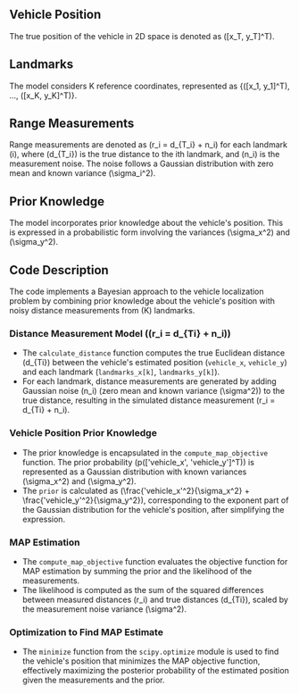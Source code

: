 ## Vehicle Position
The true position of the vehicle in 2D space is denoted as \([x_T, y_T]^T\).

## Landmarks
The model considers K reference coordinates, represented as \{\([x_1, y_1]^T\), ..., \([x_K, y_K]^T\)\}.

## Range Measurements
Range measurements are denoted as \(r_i = d_{T_i} + n_i\) for each landmark \(i\), where \(d_{T_i}\) is the true distance to the ith landmark, and \(n_i\) is the measurement noise. The noise follows a Gaussian distribution with zero mean and known variance \(\sigma_i^2\).

## Prior Knowledge
The model incorporates prior knowledge about the vehicle's position. This is expressed in a probabilistic form involving the variances \(\sigma_x^2\) and \(\sigma_y^2\).

## Code Description
The code implements a Bayesian approach to the vehicle localization problem by combining prior knowledge about the vehicle's position with noisy distance measurements from \(K\) landmarks.

### Distance Measurement Model \((r_i = d_{Ti} + n_i)\)
- The `calculate_distance` function computes the true Euclidean distance \(d_{Ti}\) between the vehicle's estimated position \(`vehicle_x`, `vehicle_y`\) and each landmark \(`landmarks_x[k]`, `landmarks_y[k]`\).
- For each landmark, distance measurements are generated by adding Gaussian noise \(n_i\) (zero mean and known variance \(\sigma^2\)) to the true distance, resulting in the simulated distance measurement \(r_i = d_{Ti} + n_i\).

### Vehicle Position Prior Knowledge
- The prior knowledge is encapsulated in the `compute_map_objective` function. The prior probability \(p(\['vehicle_x', 'vehicle_y'\]^T)\) is represented as a Gaussian distribution with known variances \(\sigma_x^2\) and \(\sigma_y^2\).
- The `prior` is calculated as \(\frac{'vehicle_x'^2}{\sigma_x^2} + \frac{'vehicle_y'^2}{\sigma_y^2}\), corresponding to the exponent part of the Gaussian distribution for the vehicle's position, after simplifying the expression.

### MAP Estimation
- The `compute_map_objective` function evaluates the objective function for MAP estimation by summing the prior and the likelihood of the measurements.
- The likelihood is computed as the sum of the squared differences between measured distances \(r_i\) and true distances \(d_{Ti}\), scaled by the measurement noise variance \(\sigma^2\).

### Optimization to Find MAP Estimate
- The `minimize` function from the `scipy.optimize` module is used to find the vehicle's position that minimizes the MAP objective function, effectively maximizing the posterior probability of the estimated position given the measurements and the prior.
